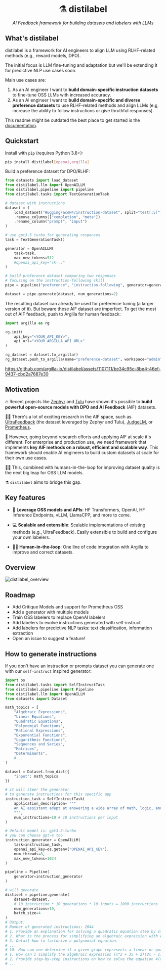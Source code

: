  <div align="center">
   <h1>⚗️ distilabel</h1>
   <p>
     <em>AI Feedback framework for building datasets and labelers with LLMs</em>
   </p>
 </div>

## What's distilabel
distilabel is a framework for AI engineers to align LLM using RLHF-related methods (e.g., reward models, DPO).

The initial focus is LLM fine-tuning and adaptation but we'll be extending it for predictive NLP use cases soon.

Main use cases are:

1. As an AI engineer I want to **build domain-specific instruction datasets** to fine-tune OSS LLMs with increased accuracy.
2. As an AI engineer I want to **build domain-specific and diverse preference datasets** to use RLHF-related methods and align LLMs (e.g, increase the ability to follow instructions or give thruthful responses).

This readme might be outdated the best place to get started is the [documentation](http://distilabel.argilla.io/).

## Quickstart

Install with `pip` (requires Python 3.8+):
```sh
pip install distilabel[openai,argilla]
```

Build a preference dataset for DPO/RLHF:
```python
from datasets import load_dataset
from distilabel.llm import OpenAILLM
from distilabel.pipeline import pipeline
from distilabel.tasks import TextGenerationTask

# dataset with instructions
dataset = (
    load_dataset("HuggingFaceH4/instruction-dataset", split="test[:5]")
    .remove_columns(["completion", "meta"])
    .rename_column("prompt", "input")
)

# use gpt3.5 turbo for generating responses
task = TextGenerationTask() 

generator = OpenAILLM(
    task=task, 
    max_new_tokens=512
    #openai_api_key="sk-.."
)

# build preference dataset comparing two responses
# focusing on the instruction-following skill
pipe = pipeline("preference", "instruction-following", generator=generator)

dataset = pipe.generate(dataset, num_generations=2)
```

The resulting dataset can already be used for preference tuning (a larger version of it). But beware these AIF dataset are imperfect. To get the most out of AIF feedback, push to Argilla for human feedback:

```python
import argilla as rg

rg.init(
    api_key="<YOUR_API_KEY>",
    api_url="<YOUR_ARGILLA_API_URL>"
)

rg_dataset = dataset.to_argilla()
rg_dataset.push_to_argilla(name="preference-dataset", workspace="admin")
```



https://github.com/argilla-io/distilabel/assets/1107111/be34c95c-8be4-46ef-9437-cbd2a7687e30



## Motivation
🔥 Recent projects like [Zephyr](https://huggingface.co/collections/HuggingFaceH4/zephyr-7b-6538c6d6d5ddd1cbb1744a66) and [Tulu](https://huggingface.co/collections/allenai/tulu-v2-suite-6551b56e743e6349aab45101) have shown it's possible to **build powerful open-source models with DPO and AI Feedback** (AIF) datasets. 

👩‍🔬 There's a lot of exciting research in the AIF space, such as [UltraFeedback](https://huggingface.co/datasets/openbmb/UltraFeedback) (the dataset leveraged by Zephyr and Tulu), [JudgeLM](https://github.com/baaivision/JudgeLM), or [Prometheus](https://huggingface.co/kaist-ai/prometheus-13b-v1.0). 

🚀 However, going beyond research efforts and applying AIF at scale it's different. For enterprise and production use, we need framework that implements **key AIF methods on a robust, efficient and scalable way**. This framework should enable AI engineers to build custom datasets at scale for their own use cases. 

👩‍🎓 This, combined with humans-in-the-loop for improving dataset quality is the next big leap for OSS LLM models. 

⚗️ `distilabel` aims to bridge this gap.

## Key features

* 🤖 **Leverage OSS models and APIs**: HF Transformers, OpenAI, HF Inference Endpoints, vLLM, LlamaCPP, and more to come.

* 💻 **Scalable and extensible**: Scalable implementations of existing methods (e.g., UltraFeedback). Easily extensible to build and configure your own labelers.

* 🧑‍🦱 **Human-in-the-loop**: One line of code integration with Argilla to improve and correct datasets.

## Overview
![distilabel_overview](https://github.com/argilla-io/distilabel/assets/1107111/182c871c-108f-441e-bb3e-f01b080f8631)


## Roadmap

- Add Critique Models and support for Prometheus OSS
- Add a generator with multiple models
- Train OSS labelers to replace OpenAI labelers
- Add labelers to evolve instructions generated with self-instruct
- Add labelers for predictive NLP tasks: text classification, information extraction
- Open an issue to suggest a feature!

## How to generate instructions
If you don't have an instruction or prompts dataset you can generate one with our `self-instruct` inspired generator:

```python
import os
from distilabel.tasks import SelfInstructTask
from distilabel.pipeline import Pipeline
from distilabel.llm import OpenAILLM
from datasets import Dataset

math_topics = [
    "Algebraic Expressions",
    "Linear Equations",
    "Quadratic Equations",
    "Polynomial Functions",
    "Rational Expressions",
    "Exponential Functions",
    "Logarithmic Functions",
    "Sequences and Series",
    "Matrices",
    "Determinants",
    #...
]

dataset = Dataset.from_dict({
    "input": math_topics
})

# it will steer the generator
# to generate instructions for this specific app
instruction_task = SelfInstructTask(
    application_description= """
    An AI assistant adept at answering a wide array of math, logic, and reasoning puzzles, trivia, and general questions.
    """,
    num_instructions=10 # 10 instructions per input
)

# default model is: gpt3.5-turbo
# you can choose gpt-4 too
instruction_generator = OpenAILLM(
    task=instruction_task,
    openai_api_key=os.getenv("OPENAI_API_KEY"),
    num_threads=8,
    max_new_tokens=1024
)

pipeline = Pipeline(
    generator=instruction_generator
)

# will generate
distiset = pipeline.generate(
    dataset=dataset,
    # 10 instruction * 10 generations * 10 inputs = 1000 instructions
    num_generations=10, 
    batch_size=4
)
# Output:
# Number of generated instructions: 2044
# 1. Provide an explanation for solving a quadratic equation step by step.
# 2. What is the process for simplifying an algebraic expression with exponents?
# 3. Detail how to factorize a polynomial equation.
# ...
# 10. How can one determine if a given graph represents a linear or quadratic equation?
# 1. How can I simplify the algebraic expression (x^2 + 3x + 2)(2x - 1)?
# 2. Provide step-by-step instructions on how to solve the equation 4(x + 2) - 3 = 7(2x - 1).
# ...
```
